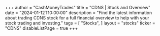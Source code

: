 +++
author = "CashMoneyTrades"
title = "CDNS | Stock and Overview"
date = "2024-01-12T10:00:00"
description = "Find the latest information about trading CDNS stock for a full financial overview to help with your stock trading and investing."
tags = [
   "Stocks",
]
layout = "stocks"
ticker = "CDNS"
disableListPage = true
+++
